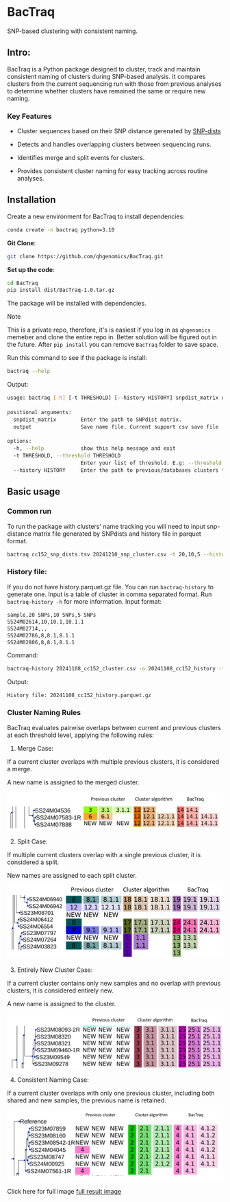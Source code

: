 # BacTraq

SNP-based clustering with consistent naming.

## Intro:

BacTraq is a Python package designed to cluster, track and maintain consistent naming of clusters during SNP-based analysis. It compares clusters from the current sequencing run with those from previous analyses to determine whether clusters have remained the same or require new naming.

### Key Features

- Cluster sequences based on their SNP distance gerenated by [SNP-dists](https://github.com/tseemann/snp-dists)

- Detects and handles overlapping clusters between sequencing runs.

- Identifies merge and split events for clusters.

- Provides consistent cluster naming for easy tracking across routine analyses.


## Installation

Create a new environment for BacTraq to install dependencies:

```bash
conda create -n bactraq python=3.10
```

**Git Clone**:

```bash
git clone https://github.com/qhgenomics/BacTraq.git
```

**Set up the code**:

```bash
cd BacTraq
pip install dist/BacTraq-1.0.tar.gz
```

The package will be installed with dependencies. 

>[!NOTE]
> This is a private repo, therefore, it's is easiest if you log in as `qhgenomics` memeber and clone the entire repo in. Better solution will be figured out in the future.
> After `pip install` you can remove `BacTraq` folder to save space.

Run this command to see if the package is install:

```bash
bactraq --help
```

Output: 
```bash
usage: bactraq [-h] [-t THRESHOLD] [--history HISTORY] snpdist_matrix output

positional arguments:
  snpdist_matrix        Enter the path to SNPdist matrix.
  output                Save name file. Current support csv save file

options:
  -h, --help            show this help message and exit
  -t THRESHOLD, --threshold THRESHOLD
                        Enter your list of threshold. E.g: --threshold 20,10,5. Default: 20,10,5
  --history HISTORY     Enter the path to previous/databases clusters to match name. This should include sample id and clusters at chosen thresholds. If empty then will have this run as history.
```

## Basic usage

### Common run

To run the package with clusters' name tracking you will need to input snp-distance matrix file generated by SNPdists and history file in parquet format.

```bash 
bactraq cc152_snp_dists.tsv 20241210_snp_cluster.csv -t 20,10,5 --history 20241108_cc152_cluster.parquet.gz
```
### History file:

If you do not have history.parquet.gz file. You can run `bactraq-history` to generate one. Input is a table of cluster in comma separated format. 
Run `bactraq-history -h` for more information.
Input format:
```
sample,20 SNPs,10 SNPs,5 SNPs
SS24M02614,10,10.1,10.1.1
SS24M02714,,,
SS24M02786,8,8.1,8.1.1
SS24M02806,8,8.1,8.1.1
```

Command:
```bash 
bactraq-history 20241108_cc152_cluster.csv -o 20241108_cc152_history -t 20,10,5
```

Output:
```bash 
History file: 20241108_cc152_history.parquet.gz
```

### Cluster Naming Rules

BacTraq evaluates pairwise overlaps between current and previous clusters at each threshold level, applying the following rules:

1. Merge Case:

If a current cluster overlaps with multiple previous clusters, it is considered a merge.

A new name is assigned to the merged cluster.

![merge image](docs/merge_case.PNG)

2. Split Case:

If multiple current clusters overlap with a single previous cluster, it is considered a split.

New names are assigned to each split cluster.

![split image](docs/split.PNG)

3. Entirely New Cluster Case:

If a current cluster contains only new samples and no overlap with previous clusters, it is considered entirely new.

A new name is assigned to the cluster.

![entire new image](docs/entire_new.PNG)

4. Consistent Naming Case:

If a current cluster overlaps with only one previous cluster, including both shared and new samples, the previous name is retained.

![consistent naming image](docs/consitent_name.PNG)

Click here for full image [full result image](docs/bactraq_result.png)

